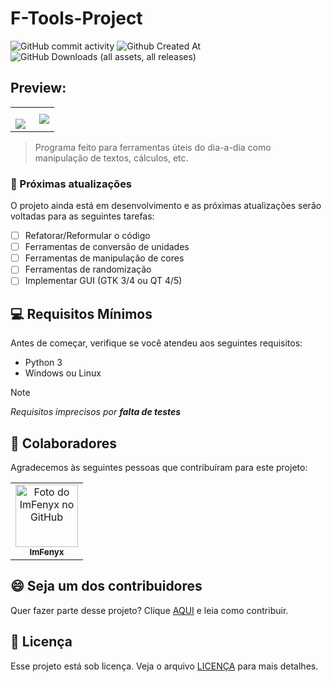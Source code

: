 # F-Tools-Project


![GitHub commit activity](https://img.shields.io/github/commit-activity/w/ImFenyx/F-Tools-Project?style=for-the-badge&color=purple)
![Github Created At](https://img.shields.io/github/created-at/ImFenyx/F-Tools-Project?style=for-the-badge&color=purple)
![GitHub Downloads (all assets, all releases)](https://img.shields.io/github/downloads/ImFenyx/F-Tools-Project/total?style=for-the-badge&color=purple)

## Preview:
<table>
  <tr>
    <td>
      
<img align="left" src="https://github.com/ImFenyx/F-Tools-Project/assets/103691581/bc103a81-8242-4ff7-a7dc-f49c1a4685ea"></img>
  </td>
  <td>
<img align="right" src="https://github.com/user-attachments/assets/ab670672-c935-4555-a424-a2d6b1ed4af6"></img> 
</td>


</tr>
</table>

> Programa feito para ferramentas úteis do dia-a-dia como manipulação de textos, cálculos, etc.

### 🚀 Próximas atualizações

O projeto ainda está em desenvolvimento e as próximas atualizações serão voltadas para as seguintes tarefas:

- [ ] Refatorar/Reformular o código
- [ ] Ferramentas de conversão de unidades
- [ ] Ferramentas de manipulação de cores
- [ ] Ferramentas de randomização
- [ ] Implementar GUI (GTK 3/4 ou QT 4/5)

## 💻 Requisitos Mínimos

Antes de começar, verifique se você atendeu aos seguintes requisitos:

- Python 3
- Windows ou Linux
> [!note]
> *Requisitos imprecisos por **falta de testes***

## 🤝 Colaboradores

Agradecemos às seguintes pessoas que contribuíram para este projeto:

<table>
  <tr>
    <td align="center">
      <a href="#" title="defina o título do link">
        <img src="https://avatars.githubusercontent.com/u/103691581?v=4" width="100px;" alt="Foto do ImFenyx no GitHub"/><br>
        <sub>
          <b>ImFenyx</b>
        </sub>
      </a>
    </td>
  </tr>
</table>

## 😄 Seja um dos contribuidores

Quer fazer parte desse projeto? Clique [AQUI](CONTRIBUTING.md) e leia como contribuir.

## 📝 Licença

Esse projeto está sob licença. Veja o arquivo [LICENÇA](LICENSE.md) para mais detalhes.
